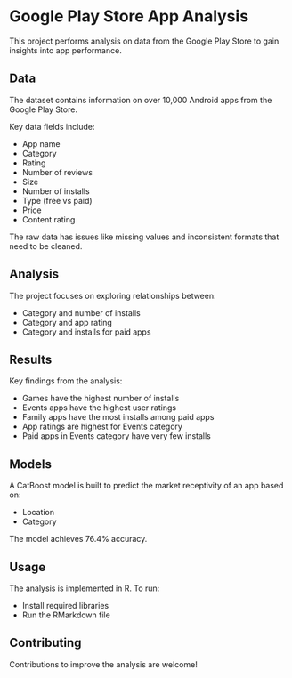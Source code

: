 # Google Play Store App Analysis 

This project performs analysis on data from the Google Play Store to gain insights into app performance.

## Data

The dataset contains information on over 10,000 Android apps from the Google Play Store.

Key data fields include:

- App name
- Category
- Rating  
- Number of reviews
- Size
- Number of installs 
- Type (free vs paid)
- Price
- Content rating

The raw data has issues like missing values and inconsistent formats that need to be cleaned.  

## Analysis

The project focuses on exploring relationships between:

- Category and number of installs
- Category and app rating
- Category and installs for paid apps

## Results

Key findings from the analysis:

- Games have the highest number of installs
- Events apps have the highest user ratings
- Family apps have the most installs among paid apps
- App ratings are highest for Events category
- Paid apps in Events category have very few installs 

## Models

A CatBoost model is built to predict the market receptivity of an app based on:

- Location
- Category 

The model achieves 76.4% accuracy.

## Usage

The analysis is implemented in R. To run:

- Install required libraries
- Run the RMarkdown file

## Contributing

Contributions to improve the analysis are welcome! 
